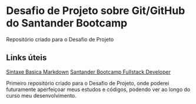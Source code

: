 # Desafio de Projeto sobre Git/GitHub do Santander Bootcamp
Repositório criado para o Desafio de Projeto 

## Links úteis
[Sintaxe Basica Markdown](https://www.markdownguide.org/basic-syntax/)
[Santander Bootcamp Fullstack Developer](https://web.dio.me/track/33c858ab-35fb-4170-9193-a9eef8c2ba25?tab=mentoring)

Primeiro repositório criado para o Desafio de Projeto, onde poderei futuramente aperfeiçoar meus estudos e códigos, podendo ver ao longo do curso meu desenvolvimento.

